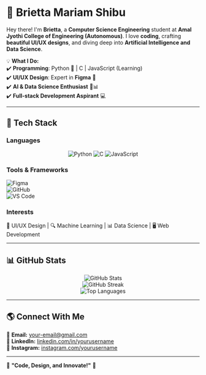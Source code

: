 # 🌟 Brietta Mariam Shibu   

Hey there! I'm **Brietta**, a **Computer Science Engineering** student at **Amal Jyothi College of Engineering (Autonomous)**. I love **coding**, crafting **beautiful UI/UX designs**, and diving deep into **Artificial Intelligence and Data Science**.  

💡 **What I Do:**  
✔️ **Programming**: Python 🐍 | C | JavaScript (Learning)  
✔️ **UI/UX Design**: Expert in **Figma** 🎨  
✔️ **AI & Data Science Enthusiast** 🤖📊  
✔️ **Full-stack Development Aspirant** 💻  

---

## 🚀 Tech Stack  

### **Languages**  

<div align='center'>
  
  ![Python](https://img.shields.io/badge/Python-3776AB?style=for-the-badge&logo=python&logoColor=white)  ![C](https://img.shields.io/badge/C-00599C?style=for-the-badge&logo=c&logoColor=white)  ![JavaScript](https://img.shields.io/badge/JavaScript-F7DF1E?style=for-the-badge&logo=javascript&logoColor=black)  

</div>  

### **Tools & Frameworks**  
![Figma](https://img.shields.io/badge/Figma-F24E1E?style=for-the-badge&logo=figma&logoColor=white)  
![GitHub](https://img.shields.io/badge/GitHub-181717?style=for-the-badge&logo=github&logoColor=white)  
![VS Code](https://img.shields.io/badge/VS%20Code-007ACC?style=for-the-badge&logo=visual-studio-code&logoColor=white)  

### **Interests**  
🎨 UI/UX Design | 🔍 Machine Learning | 📊 Data Science | 🖥️ Web Development  

---

## 📊 GitHub Stats  

<div align="center">
  <img src="https://github-readme-stats.vercel.app/api?username=your-github-username&show_icons=true&theme=radical" alt="GitHub Stats">
  <br>
  <img src="https://github-readme-streak-stats.herokuapp.com/?user=your-github-username&theme=radical" alt="GitHub Streak">
  <br>
  <img src="https://github-readme-stats.vercel.app/api/top-langs/?username=your-github-username&layout=compact&theme=radical" alt="Top Languages">
</div>  

---

## 🌎 Connect With Me  

📩 **Email:** [your-email@gmail.com](mailto:your-email@gmail.com)  
💼 **LinkedIn:** [linkedin.com/in/yourusername](https://linkedin.com/in/yourusername)  
📸 **Instagram:** [instagram.com/yourusername](https://instagram.com/yourusername)  

---

🔗 **"Code, Design, and Innovate!"** 🚀  
